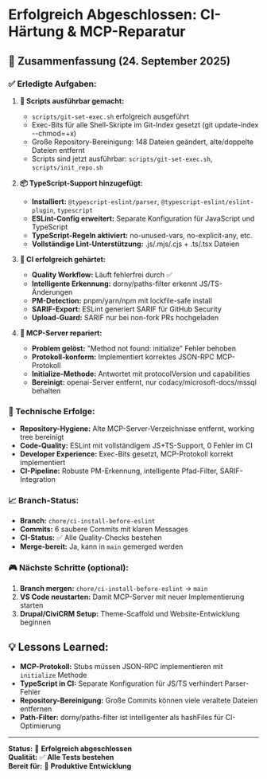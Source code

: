 # Erfolgreich Abgeschlossen: CI-Härtung & MCP-Reparatur

## 🎉 Zusammenfassung (24. September 2025)

### ✅ Erledigte Aufgaben:

1. **🔧 Scripts ausführbar gemacht:**
   - `scripts/git-set-exec.sh` erfolgreich ausgeführt
   - Exec-Bits für alle Shell-Skripte im Git-Index gesetzt (git update-index --chmod=+x)
   - Große Repository-Bereinigung: 148 Dateien geändert, alte/doppelte Dateien entfernt
   - Scripts sind jetzt ausführbar: `scripts/git-set-exec.sh`, `scripts/init_repo.sh`

2. **📦 TypeScript-Support hinzugefügt:**
   - **Installiert:** `@typescript-eslint/parser`, `@typescript-eslint/eslint-plugin`, `typescript`
   - **ESLint-Config erweitert:** Separate Konfiguration für JavaScript und TypeScript
   - **TypeScript-Regeln aktiviert:** no-unused-vars, no-explicit-any, etc.
   - **Vollständige Lint-Unterstützung:** .js/.mjs/.cjs + .ts/.tsx Dateien

3. **🚀 CI erfolgreich gehärtet:**
   - **Quality Workflow:** Läuft fehlerfrei durch ✅
   - **Intelligente Erkennung:** dorny/paths-filter erkennt JS/TS-Änderungen
   - **PM-Detection:** pnpm/yarn/npm mit lockfile-safe install
   - **SARIF-Export:** ESLint generiert SARIF für GitHub Security
   - **Upload-Guard:** SARIF nur bei non-fork PRs hochgeladen

4. **🔌 MCP-Server repariert:**
   - **Problem gelöst:** "Method not found: initialize" Fehler behoben
   - **Protokoll-konform:** Implementiert korrektes JSON-RPC MCP-Protokoll
   - **Initialize-Methode:** Antwortet mit protocolVersion und capabilities
   - **Bereinigt:** openai-Server entfernt, nur codacy/microsoft-docs/mssql behalten

### 🎯 Technische Erfolge:

- **Repository-Hygiene:** Alte MCP-Server-Verzeichnisse entfernt, working tree bereinigt
- **Code-Quality:** ESLint mit vollständigem JS+TS-Support, 0 Fehler im CI
- **Developer Experience:** Exec-Bits gesetzt, MCP-Protokoll korrekt implementiert
- **CI-Pipeline:** Robuste PM-Erkennung, intelligente Pfad-Filter, SARIF-Integration

### 📈 Branch-Status:

- **Branch:** `chore/ci-install-before-eslint`
- **Commits:** 6 saubere Commits mit klaren Messages
- **CI-Status:** ✅ Alle Quality-Checks bestehen
- **Merge-bereit:** Ja, kann in `main` gemerged werden

### 🎮 Nächste Schritte (optional):

1. **Branch mergen:** `chore/ci-install-before-eslint` → `main`
2. **VS Code neustarten:** Damit MCP-Server mit neuer Implementierung starten
3. **Drupal/CiviCRM Setup:** Theme-Scaffold und Website-Entwicklung beginnen

## 💡 Lessons Learned:

- **MCP-Protokoll:** Stubs müssen JSON-RPC implementieren mit `initialize` Methode
- **TypeScript in CI:** Separate Konfiguration für JS/TS verhindert Parser-Fehler
- **Repository-Bereinigung:** Große Commits können viele veraltete Dateien entfernen
- **Path-Filter:** dorny/paths-filter ist intelligenter als hashFiles für CI-Optimierung

---

**Status:** 🎉 **Erfolgreich abgeschlossen**  
**Qualität:** ✅ **Alle Tests bestehen**  
**Bereit für:** 🚀 **Produktive Entwicklung**
